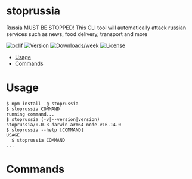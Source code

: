 stoprussia
==========

Russia MUST BE STOPPED! This CLI tool will automatically attack russian services such as news, food delivery, transport and more

[![oclif](https://img.shields.io/badge/cli-oclif-brightgreen.svg)](https://oclif.io)
[![Version](https://img.shields.io/npm/v/stoprussia.svg)](https://npmjs.org/package/stoprussia)
[![Downloads/week](https://img.shields.io/npm/dw/stoprussia.svg)](https://npmjs.org/package/stoprussia)
[![License](https://img.shields.io/npm/l/stoprussia.svg)](https://github.com/0x77dev/stoprussia/blob/master/package.json)

<!-- toc -->
* [Usage](#usage)
* [Commands](#commands)
<!-- tocstop -->
# Usage
<!-- usage -->
```sh-session
$ npm install -g stoprussia
$ stoprussia COMMAND
running command...
$ stoprussia (-v|--version|version)
stoprussia/0.0.3 darwin-arm64 node-v16.14.0
$ stoprussia --help [COMMAND]
USAGE
  $ stoprussia COMMAND
...
```
<!-- usagestop -->
# Commands
<!-- commands -->

<!-- commandsstop -->
